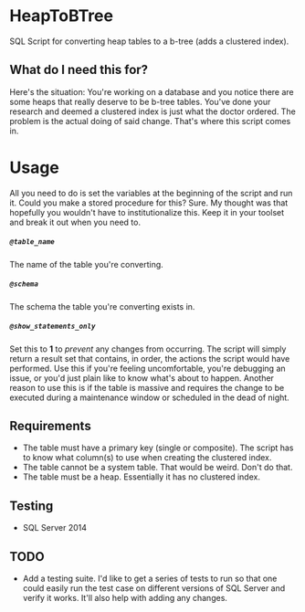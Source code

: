# HeapToBTree
SQL Script for converting heap tables to a b-tree (adds a clustered index).

## What do I need this for?
Here's the situation: You're working on a database and you notice there are some heaps that really deserve to be b-tree tables. You've done your research and deemed a clustered index is just what the doctor ordered. The problem is the actual doing of said change. That's where this script comes in.

# Usage
All you need to do is set the variables at the beginning of the script and run it. Could you make a stored procedure for this? Sure. My thought was that hopefully you wouldn't have to institutionalize this. Keep it in your toolset and break it out when you need to.

##### `@table_name`
The name of the table you're converting.
##### `@schema`
The schema the table you're converting exists in.
##### `@show_statements_only`
Set this to **1** to *prevent* any changes from occurring. The script will simply return a result set that contains, in order, the actions the script would have performed. Use this if you're feeling uncomfortable, you're debugging an issue, or you'd just plain like to know what's about to happen. Another reason to use this is if the table is massive and requires the change to be executed during a maintenance window or scheduled in the dead of night.

## Requirements
- The table must have a primary key (single or composite). The script has to know what column(s) to use when creating the clustered index.
- The table cannot be a system table. That would be weird. Don't do that.
- The table must be a heap. Essentially it has no clustered index.

## Testing
- SQL Server 2014

## TODO
- Add a testing suite. I'd like to get a series of tests to run so that one could easily run the test case on different versions of SQL Server and verify it works. It'll also help with adding any changes.
